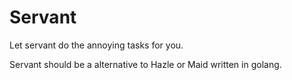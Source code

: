 # Servant
Let servant do the annoying tasks for you.

Servant should be a alternative to Hazle or Maid written in golang.
